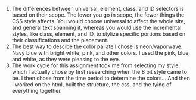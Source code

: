 1. The differences between universal, element, class, and ID selectors is based on their scope. The lower you go in scope, the fewer things the CSS style affects. You would choose universal to affect the whole site, and general text spanning it, whereas you would use the incremental styles, like class, element, and ID, to stylize specific portions based on their classifications and the placement.
2. The best way to descibe the color pallate I chose is neon/vaporwave. Navy blue with bright white, pink, and other colors. I used the pink, blue, and white, as they were pleasing to the eye.
3. The work cycle for this assignment took me from selecting my style, which I actually chose by first researching when the 8 bit style came to be. I then chose from the time period to determine the colors... And then I worked on the html, built the structure, the css, and the tying of everything together.
